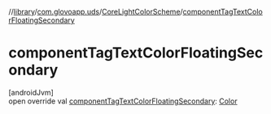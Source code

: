 //[library](../../../index.md)/[com.glovoapp.uds](../index.md)/[CoreLightColorScheme](index.md)/[componentTagTextColorFloatingSecondary](component-tag-text-color-floating-secondary.md)

# componentTagTextColorFloatingSecondary

[androidJvm]\
open override val [componentTagTextColorFloatingSecondary](component-tag-text-color-floating-secondary.md): [Color](https://developer.android.com/reference/kotlin/androidx/compose/ui/graphics/Color.html)
